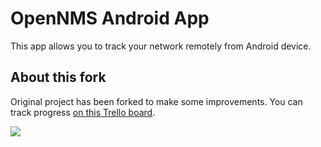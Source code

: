 # OpenNMS Android App

This app allows you to track your network remotely from Android device.

## About this fork
Original project has been forked to make some improvements.
You can track progress [on this Trello board](https://trello.com/b/AOeHOtwt).

![](http://i.imgur.com/yM612bQ.png)
